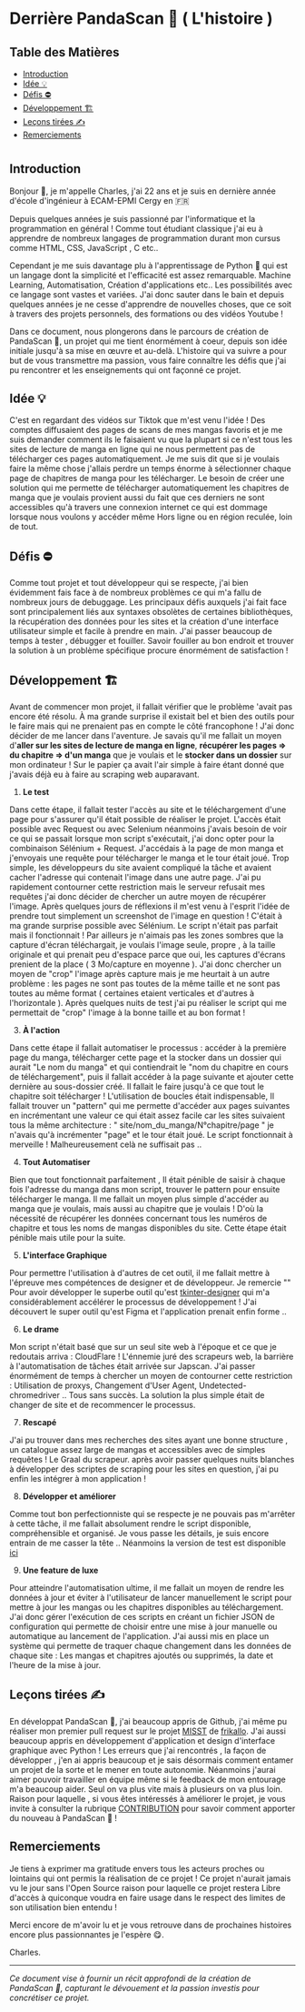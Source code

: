 # Derrière PandaScan 🐼 ( L'histoire )

## Table des Matières
- [Introduction](https://github.com/CAprogs/PandaScan/blob/main/PandaScan/docs/FR/LEARN.fr.md#introduction)
- [Idée 💡](https://github.com/CAprogs/PandaScan/blob/main/PandaScan/docs/FR/LEARN.fr.md#id%C3%A9e-)
- [Défis ⛔️](https://github.com/CAprogs/PandaScan/blob/main/PandaScan/docs/FR/LEARN.fr.md#d%C3%A9fis-%EF%B8%8F)
- [Développement 🏗️](https://github.com/CAprogs/PandaScan/blob/main/PandaScan/docs/FR/LEARN.fr.md#d%C3%A9veloppement-%EF%B8%8F)
- [Leçons tirées ✍️](https://github.com/CAprogs/PandaScan/blob/main/PandaScan/docs/FR/LEARN.fr.md#le%C3%A7ons-tir%C3%A9es-%EF%B8%8F)
- [Remerciements](https://github.com/CAprogs/PandaScan/blob/main/PandaScan/docs/FR/LEARN.fr.md#remerciements)

#

## **Introduction**

Bonjour 👋, je m'appelle Charles, j'ai 22 ans et je suis en dernière année d'école d'ingénieur à ECAM-EPMI Cergy en 🇫🇷 

Depuis quelques années je suis passionné par l'informatique et la programmation en général ! Comme tout étudiant classique j'ai eu à apprendre de nombreux langages de programmation durant mon cursus comme HTML, CSS, JavaScript , C etc.. 

Cependant je me suis davantage plu à l'apprentissage de Python 🐍 qui est un langage dont la simplicité et l'efficacité est assez remarquable. Machine Learning, Automatisation, Création d'applications etc.. Les possibilités avec ce langage sont vastes et variées. J'ai donc sauter dans le bain et depuis quelques années je ne cesse d'apprendre de nouvelles choses, que ce soit à travers des projets personnels, des formations ou des vidéos Youtube !

Dans ce document, nous plongerons dans le parcours de création de PandaScan 🐼, un projet qui me tient énormément à coeur, depuis son idée initiale jusqu'à sa mise en œuvre et au-delà. L'histoire qui va suivre a pour but de vous transmettre ma passion, vous faire connaître les défis que j'ai pu rencontrer et les enseignements qui ont façonné ce projet.

## Idée 💡
C'est en regardant des vidéos sur Tiktok que m'est venu l'idée ! Des comptes diffusaient des pages de scans de mes mangas favoris et je me suis demander comment ils le faisaient vu que la plupart si ce n'est tous les sites de lecture de manga en ligne qui ne nous permettent pas de télécharger ces pages automatiquement. Je me suis dit que si je voulais faire la même chose j'allais perdre un temps énorme à sélectionner chaque page de chapitres de manga pour les télécharger. Le besoin de créer une solution qui me permette de télécharger automatiquement les chapitres de manga que je voulais provient aussi du fait que ces derniers ne sont accessibles qu'à travers une connexion internet ce qui est dommage lorsque nous voulons y accéder même Hors ligne ou en région reculée, loin de tout. 


## Défis ⛔️
Comme tout projet et tout développeur qui se respecte, j'ai bien évidemment fais face à de nombreux problèmes ce qui m'a fallu de nombreux jours de debuggage. Les principaux défis auxquels j'ai fait face sont  principalement liés aux syntaxes obsolètes de certaines bibliothèques, la récupération des données pour les sites et la création d'une interface utilisateur simple et facile à prendre en main. J'ai passer beaucoup de temps à tester , débugger et fouiller. Savoir fouiller au bon endroit et trouver la solution à un problème spécifique procure énormément de satisfaction !


## Développement 🏗️
Avant de commencer mon projet, il fallait vérifier que le problème 'avait pas encore été résolu. À ma grande surprise il existait bel et bien des outils pour le faire mais qui ne prenaient pas en compte le côté francophone ! J'ai donc décider de me lancer dans l'aventure. Je savais qu'il me fallait un moyen d'**aller sur les sites de lecture de manga en ligne**, **récupérer les pages => du chapitre => d'un manga** que je voulais et le **stocker dans un dossier** sur mon ordinateur ! Sur le papier ça avait l'air simple à faire étant donné que j'avais déjà eu à faire au scraping web auparavant.

1. **Le test**
   
Dans cette étape, il fallait tester l'accès au site et le téléchargement d'une page pour s'assurer qu'il était possible de réaliser le projet.
L'accès était possible avec Request ou avec Selenium néanmoins j'avais besoin de voir ce qui se passait lorsque mon script s'exécutait, j'ai donc opter pour la combinaison Sélénium + Request. J'accédais à la page de mon manga et j'envoyais une requête pour télécharger le manga et le tour était joué. Trop simple, les développeurs du site avaient compliqué la tâche et avaient cacher l'adresse qui contenait l'image dans une autre page. J'ai pu rapidement contourner cette restriction mais le serveur refusait mes requêtes j'ai donc décider de chercher un autre moyen de récupérer l'image. Après quelques jours de réflexions il m'est venu à l'esprit l'idée de prendre tout simplement un screenshot de l'image en question ! C'était à ma grande surprise possible avec Sélénium. Le script n'était pas parfait mais il fonctionnait ! Par ailleurs je n'aimais pas les zones sombres que la capture d'écran téléchargait, je voulais l'image seule, propre , à la taille originale et qui prenait peu d'espace parce que oui, les captures d'écrans prenient de la place ( 3 Mo/capture en moyenne ). J'ai donc chercher un moyen de "crop" l'image après capture mais je me heurtait à un autre problème : les pages ne sont pas toutes de la même taille et ne sont pas toutes au même format ( certaines etaient verticales et d'autres à l'horizontale ). Après quelques nuits de test j'ai pu réaliser le script qui me permettait de "crop" l'image à la bonne taille et au bon format !  

3. **À l'action**
   
Dans cette étape il fallait automatiser le processus : accéder à la première page du manga, télécharger cette page et la stocker dans un dossier qui aurait "Le nom du manga" et qui contiendrait le "nom du chapitre en cours de téléchargement", puis il fallait accéder à la page suivante et ajouter cette dernière au sous-dossier créé. Il fallait le faire jusqu'à ce que tout le chapitre soit télécharger ! L'utilisation de boucles était indispensable, Il fallait trouver un "pattern" qui me permette d'accéder aux pages suivantes en incrémentant une valeur ce qui était assez facile car les sites suivaient tous la même architecture : " site/nom_du_manga/N°chapitre/page " je n'avais qu'à incrémenter "page" et le tour était joué. Le script fonctionnait à merveille ! Malheureusement celà ne suffisait pas ..

4. **Tout Automatiser**

Bien que tout fonctionnait parfaitement , Il était pénible de saisir à chaque fois l'adresse du manga dans mon script, trouver le pattern pour ensuite télécharger le manga. Il me fallait un moyen plus simple d'accéder au manga que je voulais, mais aussi au chapitre que je voulais ! D'où la nécessité de récupérer les données concernant tous les numéros de chapitre et tous les noms de mangas disponibles du site. Cette étape était pénible mais utile pour la suite.

5. **L'interface Graphique**

Pour permettre l'utilisation à d'autres de cet outil, il me fallait mettre à l'épreuve mes compétences de designer et de développeur. Je remercie "" Pour avoir développer le superbe outil qu'est [tkinter-designer]() qui m'a considérablement accélérer le processus de développement ! J'ai découvert le super outil qu'est Figma et l'application prenait enfin forme ..

6. **Le drame**

Mon script n'était basé que sur un seul site web à l'époque et ce que je redoutais arriva : CloudFlare ! L'énnemie juré des scrapeurs web, la barrière à l'automatisation de tâches était arrivée sur Japscan. J'ai passer énormément de temps à chercher un moyen de contourner cette restriction : Utilisation de proxys, Changement d'User Agent, Undetected-chromedriver .. Tous sans succès. La solution la plus simple était de changer de site et de recommencer le processus.

7. **Rescapé**

J'ai pu trouver dans mes recherches des sites ayant une bonne structure , un catalogue assez large de mangas et accessibles avec de simples requêtes ! Le Graal du scrapeur. après avoir passer quelques nuits blanches à développer des scriptes de scraping pour les sites en question, j'ai pu enfin les intégrer à mon application !

8. **Développer et améliorer**

Comme tout bon perfectionniste qui se respecte je ne pouvais pas m'arrêter à cette tâche, il me fallait absolument rendre le script disponible, compréhensible et organisé. Je vous passe les détails, je suis encore entrain de me casser la tête .. Néanmoins la version de test est disponible [ici]()

9. **Une feature de luxe**

Pour atteindre l'automatisation ultime, il me fallait un moyen de rendre les données à jour et éviter à l'utilisateur de lancer manuellement le script pour mettre à jour les mangas ou les chapitres disponibles au téléchargement. J'ai donc gérer l'exécution de ces scripts en créant un fichier JSON de configuration qui permette de choisir entre une mise à jour manuelle ou automatique au lancement de l'application. J'ai aussi mis en place un système qui permette de traquer chaque changement dans les données de chaque site : Les mangas et chapitres ajoutés ou supprimés, la date et l'heure de la mise à jour. 

## Leçons tirées ✍️

En développat PandaScan 🐼, j'ai beaucoup appris de Github, j'ai même pu réaliser mon premier pull request sur le projet [MISST]() de [frikallo](). 
J'ai aussi beaucoup appris en développement d'application et design d'interface graphique avec Python ! Les erreurs que j'ai rencontrés , la façon de développer , j'en ai appris beaucoup et je sais désormais comment entamer un projet de la sorte et le mener en toute autonomie. Néanmoins j'aurai aimer pouvoir travailler en équipe même si le feedback de mon entourage m'a beaucoup aider. Seul on va plus vite mais à plusieurs on va plus loin. Raison pour laquelle , si vous êtes intéressés à améliorer le projet, je vous invite à consulter la rubrique [CONTRIBUTION]() pour savoir comment apporter du nouveau à PandaScan 🐼 !


## Remerciements
Je tiens à exprimer ma gratitude envers tous les acteurs proches ou lointains qui ont permis la réalisation de ce projet ! Ce projet n'aurait jamais vu le jour sans l'Open Source raison pour laquelle ce projet restera Libre d'accès à quiconque voudra en faire usage dans le respect des limites de son utilisation bien entendu ! 

Merci encore de m'avoir lu et je vous retrouve dans de prochaines histoires encore plus passionnantes je l'espère 😋.


Charles.

---

*Ce document vise à fournir un récit approfondi de la création de PandaScan 🐼, capturant le dévouement et la passion investis pour concrétiser ce projet.*

